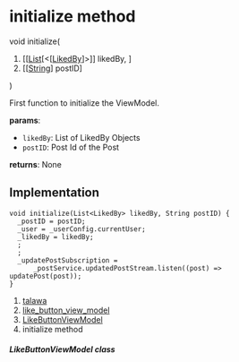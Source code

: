 
<div>

# initialize method

</div>


void initialize(

1.  [[[List](https://api.flutter.dev/flutter/dart-core/List-class.md)[\<[[LikedBy](../../models_post_post_model/LikedBy-class.md)]\>]]
    likedBy, ]
2.  [[[String](https://api.flutter.dev/flutter/dart-core/String-class.html)]
    postID]

)



First function to initialize the ViewModel.

**params**:

-   `likedBy`: List of LikedBy Objects
-   `postID`: Post Id of the Post

**returns**: None



## Implementation

``` language-dart
void initialize(List<LikedBy> likedBy, String postID) {
  _postID = postID;
  _user = _userConfig.currentUser;
  _likedBy = likedBy;
  ;
  ;
  _updatePostSubscription =
      _postService.updatedPostStream.listen((post) => updatePost(post));
}
```







1.  [talawa](../../index.md)
2.  [like_button_view_model](../../view_model_widgets_view_models_like_button_view_model/)
3.  [LikeButtonViewModel](../../view_model_widgets_view_models_like_button_view_model/LikeButtonViewModel-class.md)
4.  initialize method

##### LikeButtonViewModel class







